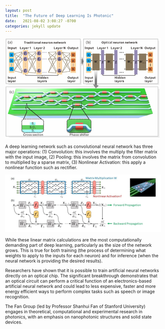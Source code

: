 ```yaml
---
layout: post
title:  "The Future of Deep Learning Is Photonic"
date:   2021-08-02 3:08:27 -0700
categories: jekyll update
---
```

![Alt Text](/assets/img/Optical_NN.jpg)

A deep learning network such as convolutional neural network has three major operations: (1) Convolution: this involves the multiply the filter matrix with the input image, (2) Pooling: this involves the matrix from convolution to multiplied by a sparse matrix, (3) Nonlinear Activation: this apply a nonlinear function such as rectifier. 

![Alt Text](/assets/img/ONN.jpg)

While these linear matrix calculations are the most computationally demanding part of deep learning, particularly as the size of the network grows. This is true for both training (the process of determining what weights to apply to the inputs for each neuron) and for inference (when the neural network is providing the desired results).

Researchers have shown that it is possible to train artificial neural networks directly on an optical chip. The significant breakthrough demonstrates that an optical circuit can perform a critical function of an electronics-based artificial neural network and could lead to less expensive, faster and more energy efficient ways to perform complex tasks such as speech or image recognition.

The Fan Group (led by Professor Shanhui Fan of Stanford University) engages in theoretical, computational and experimental research in photonics, with an emphasis on nanophotonic structures and solid state devices.

